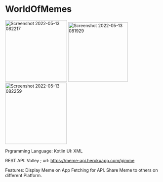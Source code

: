 # WorldOfMemes
<img width="200" alt="Screenshot 2022-05-13 082217" src="https://user-images.githubusercontent.com/105127780/168203246-3d675646-5284-4f62-9096-b1714d30987a.png"> <img width="193" alt="Screenshot 2022-05-13 081929" src="https://user-images.githubusercontent.com/105127780/168203252-ca18d561-1451-44f3-b755-ebc8b29a8bf1.png"> <img width="199" alt="Screenshot 2022-05-13 082259" src="https://user-images.githubusercontent.com/105127780/168203257-805ac52b-287a-4bf2-96f0-7dd718521870.png">

Prgramming Language: Kotlin UI: XML

REST API: Volley ; url: https://meme-api.herokuapp.com/gimme

Features:
Display Meme on App Fetching for API.
Share Meme to others on different Platform. 
